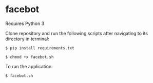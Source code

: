 # facebot

Requires Python 3

Clone repository and run the following scripts after navigating to its directory in terminal:

`$ pip install requirements.txt`

`$ chmod +x facebot.sh`

To run the application:

`$ facebot.sh`
